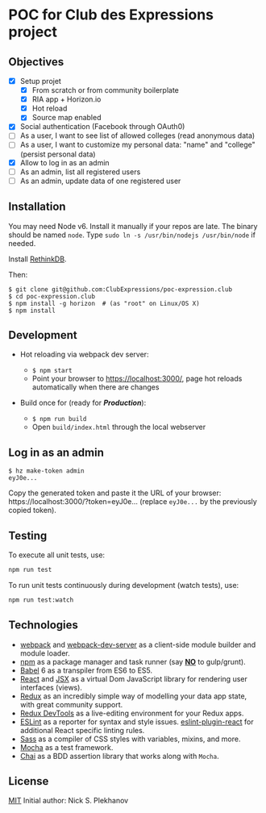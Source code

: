 # POC for Club des Expressions project

## Objectives

- [x] Setup projet
  - [x] From scratch or from community boilerplate
  - [x] RIA app + Horizon.io
  - [x] Hot reload
  - [x] Source map enabled
- [x] Social authentication (Facebook through OAuth0)
- [ ] As a user, I want to see list of allowed colleges (read anonymous data)
- [ ] As a user, I want to customize my personal data: "name" and "college" (persist personal data)
- [x] Allow to log in as an admin
- [ ] As an admin, list all registered users
- [ ] As an admin, update data of one registered user

## Installation

You may need Node v6. Install it manually if your repos are late. The binary
should be named `node`. Type `sudo ln -s /usr/bin/nodejs /usr/bin/node`
if needed.

Install [RethinkDB](https://www.rethinkdb.com/docs/install/).

Then:

```
$ git clone git@github.com:ClubExpressions/poc-expression.club
$ cd poc-expression.club
$ npm install -g horizon  # (as "root" on Linux/OS X)
$ npm install
```

## Development

* Hot reloading via webpack dev server:
  * `$ npm start`
  * Point your browser to [https://localhost:3000/](https://localhost:3000/), page hot reloads automatically when there are changes

* Build once for (ready for ***Production***):
  * `$ npm run build`
  * Open `build/index.html` through the local webserver

## Log in as an admin

```
$ hz make-token admin
eyJ0e...
```

Copy the generated token and paste it the URL of your browser: https://localhost:3000/?token=eyJ0e... 
(replace `eyJ0e...` by the previously copied token).

## Testing

To execute all unit tests, use:

```sh
npm run test
```

To run unit tests continuously during development (watch tests), use:

```sh
npm run test:watch
```

## Technologies

- [webpack](http://webpack.github.io/) and [webpack-dev-server](https://webpack.github.io/docs/webpack-dev-server.html) as a client-side module builder and module loader.
- [npm](https://www.npmjs.com/) as a package manager and task runner (say [**NO**](http://blog.keithcirkel.co.uk/why-we-should-stop-using-grunt/) to gulp/grunt).
- [Babel](http://babeljs.io/) 6 as a transpiler from ES6 to ES5.
- [React](https://facebook.github.io/react/) and [JSX](https://facebook.github.io/jsx/) as a virtual Dom JavaScript library for rendering user interfaces (views).
- [Redux](http://redux.js.org/) as an incredibly simple way of modelling your data app state, with great community support.
- [Redux DevTools](https://github.com/gaearon/redux-devtools) as a live-editing environment for your Redux apps.
- [ESLint](http://eslint.org/) as a reporter for syntax and style issues. [eslint-plugin-react](https://github.com/yannickcr/eslint-plugin-react) for additional React specific linting rules.
- [Sass](http://sass-lang.com/) as a compiler of CSS styles with variables, mixins, and more.
- [Mocha](https://mochajs.org/) as a test framework.
- [Chai](http://chaijs.com/) as a BDD assertion library that works along with `Mocha`.


## License

[MIT](http://opensource.org/licenses/MIT)
Initial author: Nick S. Plekhanov
